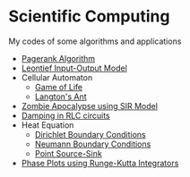 # Scientific Computing
 My codes of some algorithms and applications

- [Pagerank Algorithm](https://github.com/paramrathour/Scientific-Computing/blob/master/Pagerank%20Algorithm.ipynb)
- [Leontief Input-Output Model](https://github.com/paramrathour/Scientific-Computing/tree/master/Leontief%20Input-Output%20Model)
- Cellular Automaton
  - [Game of Life](https://github.com/paramrathour/Scientific-Computing/tree/master/Cellular%20Automaton/Game%20of%20Life)
  - [Langton's Ant](https://github.com/paramrathour/Scientific-Computing/tree/master/Cellular%20Automaton/Langton's%20Ant)
- [Zombie Apocalypse using SIR Model](https://github.com/paramrathour/Scientific-Computing/blob/master/Zombie%20Apocalypse%20using%20SIR%20Model.ipynb)
- [Damping in RLC circuits](https://github.com/paramrathour/Scientific-Computing/blob/master/Damping%20in%20RLC%20circuits.ipynb)
- Heat Equation
  - [Dirichlet Boundary Conditions](https://github.com/paramrathour/Scientific-Computing/blob/master/Heat%20Equation/Dirichlet%20Boundary%20Conditions.ipynb)
  - [Neumann Boundary Conditions](https://github.com/paramrathour/Scientific-Computing/blob/master/Heat%20Equation/Neumann%20Boundary%20Conditions.ipynb)
  - [Point Source-Sink](https://github.com/paramrathour/Scientific-Computing/blob/master/Heat%20Equation/Point%20Source-Sink.ipynb)
- [Phase Plots using Runge-Kutta Integrators](https://github.com/paramrathour/Scientific-Computing/blob/master/Phase%20Plots%20using%20Runge-Kutta%20Integrators/Phase%20Plots%20using%20Runge-Kutta%20Integrators.ipynb)

